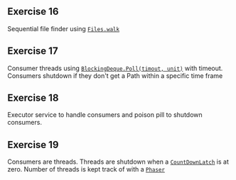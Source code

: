 ## Exercise 16
Sequential file finder using 
[`Files.walk`](https://docs.oracle.com/javase/8/docs/api/java/nio/file/Files.html#walk-java.nio.file.Path-java.nio.file.FileVisitOption...-)

## Exercise 17
Consumer threads using 
[`BlockingDeque.Poll(timout, unit)`](https://docs.oracle.com/javase/8/docs/api/java/util/concurrent/BlockingDeque.html#poll-long-java.util.concurrent.TimeUnit-) 
with timeout. 
Consumers shutdown if they don't get a Path within a specific time frame

## Exercise 18
Executor service to handle consumers and poison pill to shutdown consumers.

## Exercise 19
Consumers are threads. Threads are shutdown when a 
[`CountDownLatch`](https://docs.oracle.com/javase/8/docs/api/java/util/concurrent/CountDownLatch.html)
is at zero.
Number of threads is kept track of with a 
[`Phaser`](https://docs.oracle.com/javase/8/docs/api/java/util/concurrent/Phaser.html)